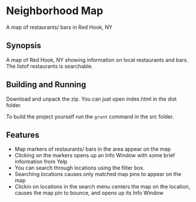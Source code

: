 Neighborhood Map
===============================
A map of restaurants/ bars in Red Hook, NY

Synopsis
--------------
A map of Red Hook, NY showing information on local restaurants and
bars. The listof restaurants is searchable.

Building and Running
--------------
Download and unpack the zip. You can just open index.html in the
dist folder.

To build the project yourself run the `grunt` command in the src
folder.

Features
---------------
- Map markers of restaurants/ bars in the area appear on the map
- Clicking on the markers opens up an Info Window with some brief
information from Yelp
- You can search through locations using the filter box.
- Searching locations causes only matched map pins to appear on
the map
- Clickin on locations in the search menu centers the map on the
location, causes the map pin to bounce, and opens up its Info
Window